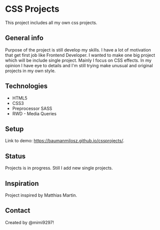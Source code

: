 # CSS Projects
This project includes all my own css projects.

## General info
Purpose of the project is still develop my skills.
I have a lot of motivation that get first job like Frontend Developer. I wanted to make one big project which will be include single project. Mainly I focus on CSS effects. In my opinion I have eye to details and I'm still trying make unusual and original projects in my own style.

## Technologies
* HTML5
* CSS3
* Preprocessor SASS
* RWD - Media Queries

## Setup
Link to demo: https://baumanmilosz.github.io/cssprojects/.

## Status
Projects is in progress.
Still I add new single projects.

## Inspiration

Project inspired by Matthias Martin.

## Contact

Created by @mimi9297!
